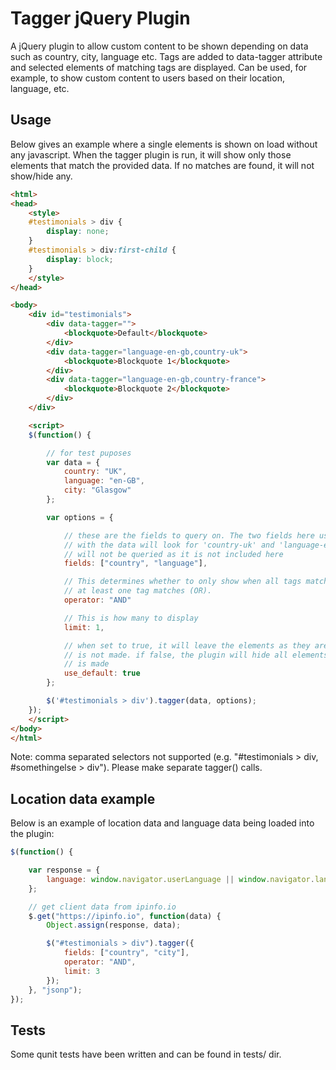 # Tagger jQuery Plugin

A jQuery plugin to allow custom content to be shown depending on data such as
country, city, language etc. Tags are added to data-tagger attribute and selected
elements of matching tags are displayed. Can be used, for example, to show custom
content to users based on their location, language, etc.

## Usage

Below gives an example where a single elements is shown on load without any javascript.
When the tagger plugin is run, it will show only those elements that match the provided
data. If no matches are found, it will not show/hide any.

```html
<html>
<head>
    <style>
    #testimonials > div {
        display: none;
    }
    #testimonials > div:first-child {
        display: block;
    }
    </style>
</head>

<body>
    <div id="testimonials">
        <div data-tagger="">
            <blockquote>Default</blockquote>
        </div>
        <div data-tagger="language-en-gb,country-uk">
            <blockquote>Blockquote 1</blockquote>
        </div>
        <div data-tagger="language-en-gb,country-france">
            <blockquote>Blockquote 2</blockquote>
        </div>
    </div>

    <script>
    $(function() {

        // for test puposes
        var data = {
            country: "UK",
            language: "en-GB",
            city: "Glasgow"
        };

        var options = {

            // these are the fields to query on. The two fields here used in combination
            // with the data will look for 'country-uk' and 'language-en-gb', but city
            // will not be queried as it is not included here
            fields: ["country", "language"],

            // This determines whether to only show when all tags match (AND) or when
            // at least one tag matches (OR).
            operator: "AND"

            // This is how many to display
            limit: 1,

            // when set to true, it will leave the elements as they are if a match
            // is not made. if false, the plugin will hide all elements when no match
            // is made
            use_default: true
        };

        $('#testimonials > div').tagger(data, options);
    });
    </script>
</body>
</html>
```

Note: comma separated selectors not supported (e.g. "#testimonials > div, #somethingelse > div"). Please
make separate tagger() calls.

## Location data example

Below is an example of location data and language data being loaded into the plugin:

```javascript
$(function() {

    var response = {
        language: window.navigator.userLanguage || window.navigator.language
    };

    // get client data from ipinfo.io
    $.get("https://ipinfo.io", function(data) {
        Object.assign(response, data);

        $("#testimonials > div").tagger({
            fields: ["country", "city"],
            operator: "AND",
            limit: 3
        });
    }, "jsonp");
});
```

## Tests

Some qunit tests have been written and can be found in tests/ dir.

